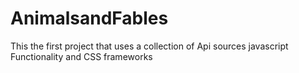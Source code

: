 # AnimalsandFables
This the first project that uses a collection of Api sources javascript Functionality and CSS frameworks
